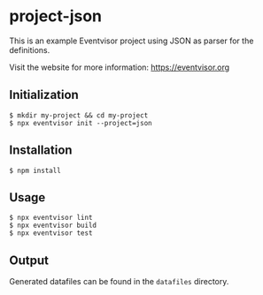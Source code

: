 # project-json

This is an example Eventvisor project using JSON as parser for the definitions.

Visit the website for more information: https://eventvisor.org

## Initialization

```
$ mkdir my-project && cd my-project
$ npx eventvisor init --project=json
```

## Installation

```
$ npm install
```

## Usage

```
$ npx eventvisor lint
$ npx eventvisor build
$ npx eventvisor test
```

## Output

Generated datafiles can be found in the `datafiles` directory.
